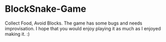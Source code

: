 # BlockSnake-Game
Collect Food, Avoid Blocks. 
The game has some bugs and needs improvisation. I hope that you would enjoy playing it as much as I enjoyed making it. :)
